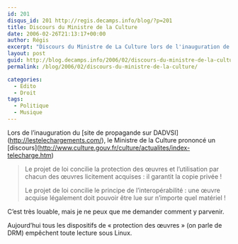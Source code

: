 ```yaml
---
id: 201
disqus_id: 201 http://regis.decamps.info/blog/?p=201
title: Discours du Ministre de la Culture
date: 2006-02-26T21:13:17+00:00
author: Régis
excerpt: "Discours du Ministre de La Culture lors de l'inauguration de lestelechargements.com"
layout: post
guid: http://blog.decamps.info/2006/02/discours-du-ministre-de-la-culture/
permalink: /blog/2006/02/discours-du-ministre-de-la-culture/

categories:
  - Edito
  - Droit
tags:
  - Politique
  - Musique
---
```

Lors de l’inauguration du \[site de propagande sur DADVSI\](http://lestelechargements.com/), le Ministre de la Culture prononcé un \[discours\](http://www.culture.gouv.fr/culture/actualites/index-telecharge.htm)

> Le projet de loi concilie la protection des œuvres et l’utilisation par chacun des œuvres licitement acquises : il garantit la copie privée !
> 
> Le projet de loi concilie le principe de l’interopérabilité : une œuvre acquise légalement doit pouvoir être lue sur n’importe quel matériel !

C’est très louable, mais je ne peux que me demander comment y parvenir.

Aujourd’hui tous les dispositifs de « protection des œuvres » (on parle de DRM) empêchent toute lecture sous Linux.

